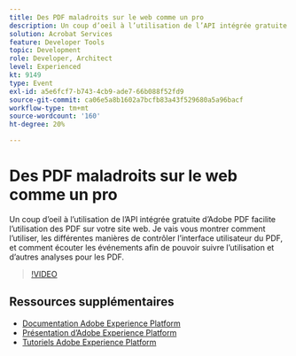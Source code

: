 ```yaml
---
title: Des PDF maladroits sur le web comme un pro
description: Un coup d’oeil à l’utilisation de l’API intégrée gratuite d’Adobe PDF facilite l’utilisation des PDF sur votre site web. Je vais vous montrer comment l’utiliser, les différentes manières de contrôler l’interface utilisateur du PDF, et comment écouter les événements afin de pouvoir suivre l’utilisation et d’autres analyses pour les PDF.
solution: Acrobat Services
feature: Developer Tools
topic: Development
role: Developer, Architect
level: Experienced
kt: 9149
type: Event
exl-id: a5e6fcf7-b743-4cb9-ade7-66b088f52fd9
source-git-commit: ca06e5a8b1602a7bcfb83a43f529680a5a96bacf
workflow-type: tm+mt
source-wordcount: '160'
ht-degree: 20%

---
```


# Des PDF maladroits sur le web comme un pro

Un coup d’oeil à l’utilisation de l’API intégrée gratuite d’Adobe PDF facilite l’utilisation des PDF sur votre site web. Je vais vous montrer comment l’utiliser, les différentes manières de contrôler l’interface utilisateur du PDF, et comment écouter les événements afin de pouvoir suivre l’utilisation et d’autres analyses pour les PDF.


>[!VIDEO](https://video.tv.adobe.com/v/337602/?quality=12&learn=on&hidetitle=true)

## Ressources supplémentaires

- [Documentation Adobe Experience Platform](https://experienceleague.adobe.com/docs/experience-platform.html?lang=fr)
- [Présentation d’Adobe Experience Platform](https://experienceleague.adobe.com/docs/experience-platform/landing/home.html?lang=fr)
- [Tutoriels Adobe Experience Platform](https://experienceleague.adobe.com/docs/platform-learn/tutorials/overview.html?lang=fr)
